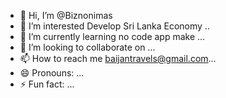 - 👋 Hi, I’m @Biznonimas
- 👀 I’m interested Develop Sri Lanka Economy ..
- 🌱 I’m currently learning no code app make ...
- 💞️ I’m looking to collaborate on ...
- 📫 How to reach me baijantravels@gmail.com...
- 😄 Pronouns: ...
- ⚡ Fun fact: ...

<!---
Biznonimas/Biznonimas is a ✨ special ✨ repository because its `README.md` (this file) appears on your GitHub profile.
You can click the Preview link to take a look at your changes.
--->
